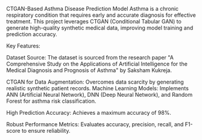 CTGAN-Based Asthma Disease Prediction Model
Asthma is a chronic respiratory condition that requires early and accurate diagnosis for effective treatment. This project leverages CTGAN (Conditional Tabular GAN) to generate high-quality synthetic medical data, improving model training and prediction accuracy.

Key Features:

Dataset Source: The dataset is sourced from the research paper "A Comprehensive Study on the Applications of Artificial Intelligence for the Medical Diagnosis and Prognosis of Asthma" by Saksham Kukreja.


CTGAN for Data Augmentation: Overcomes data scarcity by generating realistic synthetic patient records.
Machine Learning Models: Implements ANN (Artificial Neural Network), DNN (Deep Neural Network), and Random Forest for asthma risk classification.



High Prediction Accuracy: Achieves a maximum accuracy of 98%.


Robust Performance Metrics: Evaluates accuracy, precision, recall, and F1-score to ensure reliability.
